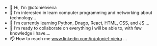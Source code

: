 - 👋 Hi, I’m @otonielvieira
- 👀 I’m interested in learn computer programming and networking about technology...
- 🌱 I’m currently learning Python, Dnago, React, HTML, CSS, and JS ...
- 💞️ I’m  ready to collaborate on everything i will be able to, with few knowledge i have....
- 📫 How to reach me www.linkedin.com/in/otoniel-vieira   ...

<!---
otonielvieira/otonielvieira is a ✨ special ✨ repository because its `README.md` (this file) appears on your GitHub profile.
You can click the Preview link to take a look at your changes.
--->
